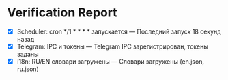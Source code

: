 # Verification Report
- [x] Scheduler: cron */1 * * * * запускается — Последний запуск 18 секунд назад
- [x] Telegram: IPC и токены — Telegram IPC зарегистрирован, токены заданы
- [x] i18n: RU/EN словари загружены — Словари загружены (en.json, ru.json)
